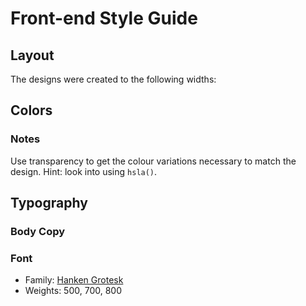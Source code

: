 # Front-end Style Guide

## Layout

The designs were created to the following widths:



## Colors



### Notes

Use transparency to get the colour variations necessary to match the design. Hint: look into using `hsla()`.

## Typography

### Body Copy



### Font

- Family: [Hanken Grotesk](https://fonts.google.com/specimen/Hanken+Grotesk)
- Weights: 500, 700, 800

